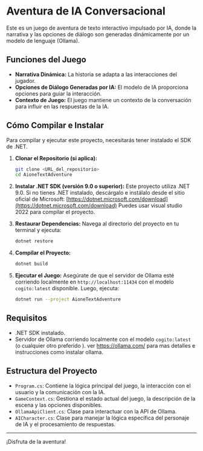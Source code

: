 # Aventura de IA Conversacional

Este es un juego de aventura de texto interactivo impulsado por IA, donde la narrativa y las opciones de diálogo son generadas dinámicamente por un modelo de lenguaje (Ollama).

## Funciones del Juego

- **Narrativa Dinámica:** La historia se adapta a las interacciones del jugador.
- **Opciones de Diálogo Generadas por IA:** El modelo de IA proporciona opciones para guiar la interacción.
- **Contexto de Juego:** El juego mantiene un contexto de la conversación para influir en las respuestas de la IA.

## Cómo Compilar e Instalar

Para compilar y ejecutar este proyecto, necesitarás tener instalado el SDK de .NET.

1. **Clonar el Repositorio (si aplica):**
   ```bash
   git clone <URL_del_repositorio>
   cd AioneTextAdventure
   ```

2. **Instalar .NET SDK (versión 9.0 o superior):**
   Este proyecto utiliza .NET 9.0. Si no tienes .NET instalado, descárgalo e instálalo desde el sitio oficial de Microsoft: [https://dotnet.microsoft.com/download](https://dotnet.microsoft.com/download)
   Puedes usar visual studio 2022 para compilar el proyecto.

3. **Restaurar Dependencias:**
   Navega al directorio del proyecto en tu terminal y ejecuta:
   ```bash
   dotnet restore
   ```

4. **Compilar el Proyecto:**
   ```bash
   dotnet build
   ```

5. **Ejecutar el Juego:**
   Asegúrate de que el servidor de Ollama esté corriendo localmente en `http://localhost:11434` con el modelo `cogito:latest` disponible. Luego, ejecuta:
   ```bash
   dotnet run --project AioneTextAdventure
   ```

## Requisitos

- .NET SDK instalado.
- Servidor de Ollama corriendo localmente con el modelo `cogito:latest` (o cualquier otro preferido ).
ver https://ollama.com/ para mas detalles e instrucciones como instalar ollama.

## Estructura del Proyecto

- `Program.cs`: Contiene la lógica principal del juego, la interacción con el usuario y la comunicación con la IA.
- `GameContext.cs`: Gestiona el estado actual del juego, la descripción de la escena y las opciones disponibles.
- `OllamaApiClient.cs`: Clase para interactuar con la API de Ollama.
- `AICharacter.cs`: Clase para manejar la lógica específica del personaje de IA y el procesamiento de respuestas.

---

¡Disfruta de la aventura!